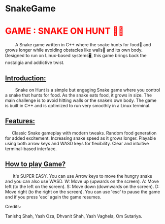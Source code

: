 # SnakeGame

<H1 style="color:red">GAME : SNAKE ON HUNT 🐍🐍 </H1>

<P>&ensp; &ensp; &ensp; A Snake game written in C++ where the snake hunts for food🍑 and grows longer while avoiding obstacles like walls🧱 and its own body. Designed to run on Linux-based systems🖥️, this game brings back the nostalgia and addictive twist.</P>

<h2><b><u>Introduction:</u></b></h2>

&ensp; &ensp; &ensp; Snake on Hunt is a simple but engaging Snake game where you control a snake that hunts for food. As the snake eats food, it grows in size. The main challenge is to avoid hitting walls or the snake’s own body. The game is built in C++ and is optimized to run very smoothly in a Linux terminal.

<u><b><h2>Features:</h2></b></u>

&ensp; &ensp; Classic Snake gameplay with modern tweaks.
Random food generation for added excitement.
Increasing snake speed as it grows longer.
Playable using both arrow keys and WASD keys for flexibility.
Clear and intuitive terminal-based interface.

<u><b><h2>How to play Game?</h2></b></u>

&ensp; &ensp;&ensp;It's SUPER EASY.
You can use Arrow keys to move the hungry snake and you can also use WASD.
	W: Move up (upwards on the screen).
	A: Move left (to the left on the screen).
	S: Move down (downwards on the screen).
	D: Move right (to the right on the screen).
You can use 'esc' to pause the game and if you press 'esc' again the game resumes.

Credits:

Tanishq Shah, 
Yash Oza, 
Dhvanit Shah, 
Yash Vaghela, 
Om Sutariya.
